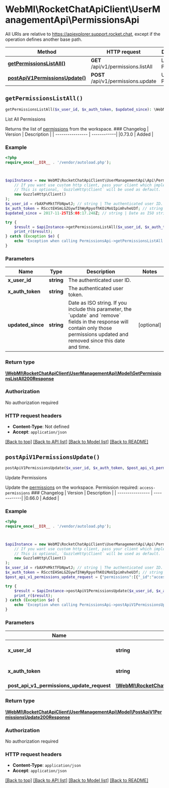 # WebMI\RocketChatApiClient\UserManagementApi\PermissionsApi

All URIs are relative to https://apiexplorer.support.rocket.chat, except if the operation defines another base path.

| Method | HTTP request | Description |
| ------------- | ------------- | ------------- |
| [**getPermissionsListAll()**](PermissionsApi.md#getPermissionsListAll) | **GET** /api/v1/permissions.listAll | List All Permissions |
| [**postApiV1PermissionsUpdate()**](PermissionsApi.md#postApiV1PermissionsUpdate) | **POST** /api/v1/permissions.update | Update Permissions |


## `getPermissionsListAll()`

```php
getPermissionsListAll($x_user_id, $x_auth_token, $updated_since): \WebMI\RocketChatApiClient\UserManagementApi\Model\GetPermissionsListAll200Response
```

List All Permissions

Returns the list of <a href='https://docs.rocket.chat/docs/permissions' target='_blank'>permissions</a> from the workspace.  ### Changelog | Version      | Description | | ---------------- | ------------| |0.73.0            | Added       |

### Example

```php
<?php
require_once(__DIR__ . '/vendor/autoload.php');



$apiInstance = new WebMI\RocketChatApiClient\UserManagementApi\Api\PermissionsApi(
    // If you want use custom http client, pass your client which implements `GuzzleHttp\ClientInterface`.
    // This is optional, `GuzzleHttp\Client` will be used as default.
    new GuzzleHttp\Client()
);
$x_user_id = rbAXPnMktTFbNpwtJ; // string | The authenticated user ID.
$x_auth_token = RScctEHSmLGZGywfIhWyRpyofhKOiMoUIpimhvheU3f; // string | The authenticated user token.
$updated_since = 2017-11-25T15:08:17.248Z; // string | Date as ISO string. If you include this parameter, the `update` and `remove` fields in the response will contain only those permissions updated and removed since this date and time.

try {
    $result = $apiInstance->getPermissionsListAll($x_user_id, $x_auth_token, $updated_since);
    print_r($result);
} catch (Exception $e) {
    echo 'Exception when calling PermissionsApi->getPermissionsListAll: ', $e->getMessage(), PHP_EOL;
}
```

### Parameters

| Name | Type | Description  | Notes |
| ------------- | ------------- | ------------- | ------------- |
| **x_user_id** | **string**| The authenticated user ID. | |
| **x_auth_token** | **string**| The authenticated user token. | |
| **updated_since** | **string**| Date as ISO string. If you include this parameter, the &#x60;update&#x60; and &#x60;remove&#x60; fields in the response will contain only those permissions updated and removed since this date and time. | [optional] |

### Return type

[**\WebMI\RocketChatApiClient\UserManagementApi\Model\GetPermissionsListAll200Response**](../Model/GetPermissionsListAll200Response.md)

### Authorization

No authorization required

### HTTP request headers

- **Content-Type**: Not defined
- **Accept**: `application/json`

[[Back to top]](#) [[Back to API list]](../../README.md#endpoints)
[[Back to Model list]](../../README.md#models)
[[Back to README]](../../README.md)

## `postApiV1PermissionsUpdate()`

```php
postApiV1PermissionsUpdate($x_user_id, $x_auth_token, $post_api_v1_permissions_update_request): \WebMI\RocketChatApiClient\UserManagementApi\Model\PostApiV1PermissionsUpdate200Response
```

Update Permissions

Update the <a href='https://docs.rocket.chat/docs/permissions' target='_blank'>permissions</a> on the workspace. Permission required: `access-permissions` ### Changelog | Version      | Description | | ---------------- | ------------| |0.66.0            | Added       |

### Example

```php
<?php
require_once(__DIR__ . '/vendor/autoload.php');



$apiInstance = new WebMI\RocketChatApiClient\UserManagementApi\Api\PermissionsApi(
    // If you want use custom http client, pass your client which implements `GuzzleHttp\ClientInterface`.
    // This is optional, `GuzzleHttp\Client` will be used as default.
    new GuzzleHttp\Client()
);
$x_user_id = rbAXPnMktTFbNpwtJ; // string | The authenticated user ID.
$x_auth_token = RScctEHSmLGZGywfIhWyRpyofhKOiMoUIpimhvheU3f; // string | The authenticated user token.
$post_api_v1_permissions_update_request = {"permissions":[{"_id":"access-permissions","roles":["admin"]}]}; // \WebMI\RocketChatApiClient\UserManagementApi\Model\PostApiV1PermissionsUpdateRequest | 

try {
    $result = $apiInstance->postApiV1PermissionsUpdate($x_user_id, $x_auth_token, $post_api_v1_permissions_update_request);
    print_r($result);
} catch (Exception $e) {
    echo 'Exception when calling PermissionsApi->postApiV1PermissionsUpdate: ', $e->getMessage(), PHP_EOL;
}
```

### Parameters

| Name | Type | Description  | Notes |
| ------------- | ------------- | ------------- | ------------- |
| **x_user_id** | **string**| The authenticated user ID. | |
| **x_auth_token** | **string**| The authenticated user token. | |
| **post_api_v1_permissions_update_request** | [**\WebMI\RocketChatApiClient\UserManagementApi\Model\PostApiV1PermissionsUpdateRequest**](../Model/PostApiV1PermissionsUpdateRequest.md)|  | [optional] |

### Return type

[**\WebMI\RocketChatApiClient\UserManagementApi\Model\PostApiV1PermissionsUpdate200Response**](../Model/PostApiV1PermissionsUpdate200Response.md)

### Authorization

No authorization required

### HTTP request headers

- **Content-Type**: `application/json`
- **Accept**: `application/json`

[[Back to top]](#) [[Back to API list]](../../README.md#endpoints)
[[Back to Model list]](../../README.md#models)
[[Back to README]](../../README.md)
